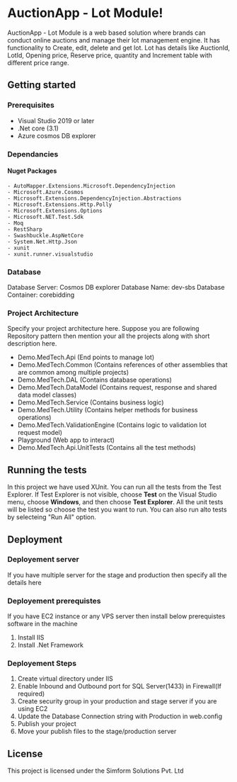 # AuctionApp - Lot Module!

AuctionApp - Lot Module is a web based solution where brands can conduct online auctions and manage their lot management engine. It has functionality to Create, edit, delete and get lot. Lot has details like AuctionId, LotId, Opening price, Reserve price, quantity and Increment table with different price range.

## Getting started


### Prerequisites  

 - Visual Studio 2019 or later  
 - .Net core (3.1)
 - Azure cosmos DB explorer


### Dependancies
#### Nuget Packages
    - AutoMapper.Extensions.Microsoft.DependencyInjection
    - Microsoft.Azure.Cosmos
    - Microsoft.Extensions.DependencyInjection.Abstractions
    - Microsoft.Extensions.Http.Polly
    - Microsoft.Extensions.Options
    - Microsoft.NET.Test.Sdk
    - Moq
    - RestSharp
    - Swashbuckle.AspNetCore
    - System.Net.Http.Json
    - xunit
    - xunit.runner.visualstudio


### Database 
Database Server: Cosmos DB explorer
Database Name: dev-sbs
Database Container: corebidding

### Project Architecture
Specify your project architecture here. Suppose you are following Repository pattern then mention your all the projects along with short description here.

 - Demo.MedTech.Api (End points to manage lot)
 - Demo.MedTech.Common (Contains references of other assemblies that are common among multiple projects) 
 - Demo.MedTech.DAL (Contains database operations)
 - Demo.MedTech.DataModel (Contains request, response and shared data model classes)
 - Demo.MedTech.Service (Contains business logic)
 - Demo.MedTech.Utility (Contains helper methods for business operations)
 - Demo.MedTech.ValidationEngine (Contains logic to validation lot request model)
 - Playground (Web app to interact) 
 - Demo.MedTech.Api.UnitTests (Contains all the test methods)

## Running the tests
In this project we have used XUnit. You can run all the tests from the Test Explorer. If Test Explorer is not visible, choose  **Test**  on the Visual Studio menu, choose  **Windows**, and then choose  **Test Explorer**. All the unit tests will be listed so choose the test you want to run. You can also run alto tests by selecteing "Run All" option.

## Deployment
### Deployement server
If you have multiple server for the stage and production then specify all the details here

### Deployement prerequistes
If you have EC2 instance or any VPS server then install below prerequistes software in the machine
1. Install IIS
2. Install .Net Framework
### Deployement Steps 
1. Create virtual directory under IIS
2. Enable Inbound and Outbound port for SQL Server(1433) in Firewall(If required)
3. Create security group in your production and stage server if you are using EC2 
4. Update the Database Connection string with Production in web.config
5. Publish your project         
6. Move your publish files to the stage/production server

## License
This project is licensed under the Simform Solutions Pvt. Ltd




